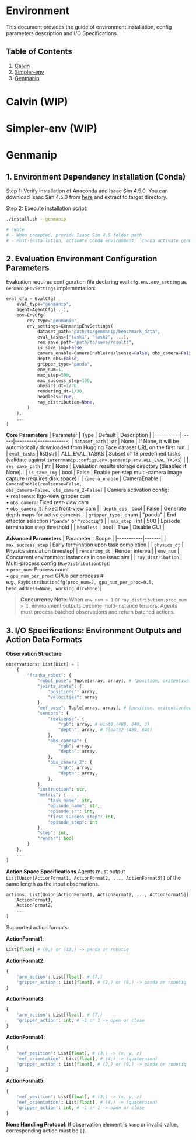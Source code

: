 # Environment

This document provides the guide of environment installation, config parameters description and I/O Specifications.

## Table of Contents
1. [Calvin](#Calvin)
2. [Simpler-env](#Simpler-env)
3. [Genmanip](#Genmanip)


# Calvin  (WIP)

# Simpler-env  (WIP)

# Genmanip
## 1. Environment Dependency Installation (Conda)

Step 1‌: Verify installation of Anaconda and Isaac Sim 4.5.0. You can download Isaac Sim 4.5.0 from [here](https://download.isaacsim.omniverse.nvidia.com/isaac-sim-standalone%404.5.0-rc.36%2Brelease.19112.f59b3005.gl.linux-x86_64.release.zip) and extract to target directory.

Step 2‌: Execute installation script:

```bash
./install.sh --genmanip

# !Note
# - When prompted, provide Isaac Sim 4.5 folder path
# - Post-installation, activate Conda environment: `conda activate genmanip`
```

## 2. Evaluation Environment Configuration Parameters

Evaluation requires configuration file declaring `evalcfg.env.env_setting` as `GenmanipEnvSettings` implementation:

```python
eval_cfg = EvalCfg(
    eval_type="genmanip",
    agent=AgentCfg(...),
    env=EnvCfg(
        env_type="genmanip",
        env_settings=GenmanipEnvSettings(
            dataset_path="path/to/genmanip/benchmark_data",
            eval_tasks=["task1", "task2", ...],
            res_save_path="path/to/save/results",
            is_save_img=False,
            camera_enable=CameraEnable(realsense=False, obs_camera=False, obs_camera_2=False),
            depth_obs=False,
            gripper_type="panda",
            env_num=1,
            max_step=500,
            max_success_step=100,
            physics_dt=1/30,
            rendering_dt=1/30,
            headless=True,
            ray_distribution=None,
        )
    ),
    ...
)
```


**Core Parameters**
| Parameter | Type | Default | Description |
|-----------|------|---------|-------------|
| `dataset_path` | str | None | If None, it will be automatically downloaded from Hugging Face dataset [URL](https://huggingface.co/datasets/OpenRobotLab/InternBench-M1) on the first run. |
| `eval_tasks` | list[str] | ALL_EVAL_TASKS | Subset of 18 predefined tasks (validate against `internmanip.configs.env.genmanip_env.ALL_EVAL_TASKS`) |
| `res_save_path` | str | None | Evaluation results storage directory (disabled if None).|
| `is_save_img` | bool | False | Enable per-step multi-camera image capture (requires disk space) |
| `camera_enable` | CameraEnable | `CameraEnable(realsense=False, `<br>`obs_camera=False, obs_camera_2=False)` | Camera activation config:<br>• `realsense`: Ego-view gripper cam<br>• `obs_camera`: Fixed rear-view cam<br>• `obs_camera_2`: Fixed front-view cam |
| `depth_obs` | bool | False | Generate depth maps for active cameras |
| `gripper_type` | enum | "panda" | End effector selection (`"panda"` or `"robotiq"`) |
| `max_step` | int | 500 | Episode termination step threshold |
| `headless` | bool | True | Disable GUI |


**Advanced Parameters**
| Parameter | Scope |
|-----------|-------|
| `max_success_step` | Early termination upon task completion |
| `physics_dt` | Physics simulation timestep|
| `rendering_dt` | Render interval|
| `env_num` | Concurrent environment instances in one isaac sim |
| `ray_distribution` | Multi-process config (`RayDistributionCfg`):<br>• `proc_num`: Process count<br>• `gpu_num_per_proc`: GPUs per process # <br>e.g., `RayDistributionCfg(proc_num=2, gpu_num_per_proc=0.5, head_address=None, working_dir=None)`|

> **Concurrency Note**: When `env_num > 1` or `ray_distribution.proc_num > 1`, environment outputs become multi-instance tensors. Agents must process batched observations and return batched actions.

## 3. I/O Specifications: Environment Outputs and Action Data Formats
**Observation Structure**
```python
observations: List[Dict] = [
    {
        "franka_robot": {
            "robot_pose": Tuple[array, array], # (position, oritention(quaternion))
            "joints_state": {
                "positions": array,
                "velocities": array
            },
            "eef_pose": Tuple[array, array], # (position, oritention(quaternion))
            "sensors": {
                "realsense": {
                    "rgb": array, # uint8 (480, 640, 3)
                    "depth": array, # float32 (480, 640)
                },
                "obs_camera": {
                    "rgb": array,
                    "depth": array,
                },
                "obs_camera_2": {
                    "rgb": array,
                    "depth": array,
                },
            },
            "instruction": str,
            "metric": {
                "task_name": str,
                "episode_name": str,
                "episode_sr": int,
                "first_success_step": int,
                "episode_step": int
            },
            "step": int,
            "render": bool
        }
    },
    ...
]
```

**Action Space Specifications**
Agents must output `List[Union[ActionFormat1, ActionFormat2, ..., ActionFormat5]]` of the same length as the input observations.
```python
actions: List[Union[ActionFormat1, ActionFormat2, ..., ActionFormat5]] = [
    ActionFormat1,
    ActionFormat2,
    ...
]
```

Supported action formats:

**ActionFormat1**:
```python
List[float] # (9,) or (13,) -> panda or robotiq
```
**ActionFormat2**:
```python
{
    'arm_action': List[float], # (7,)
    'gripper_action': List[float], # (2,) or (9,) -> panda or robotiq
}
```
**ActionFormat3**:
```python
{
    'arm_action': List[float], # (7,)
    'gripper_action': int, # -1 or 1 -> open or close
}
```
**ActionFormat4**:
```python
{
    'eef_position': List[float], # (3,) -> (x, y, z)
    'eef_orientation': List[float], # (4,) -> (quaternion)
    'gripper_action': List[float], # (2,) or (9,) -> panda or robotiq
}
```
**ActionFormat5**:
```python
{
    'eef_position': List[float], # (3,) -> (x, y, z)
    'eef_orientation': List[float], # (4,) -> (quaternion)
    'gripper_action': int, # -1 or 1 -> open or close
}
```

**None Handling Protocol**: If observation element is `None` or invalid value, corresponding action must be `[]`.
